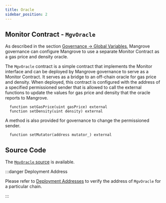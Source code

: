 ```yaml
---
title: Oracle
sidebar_position: 2
---
```


## Monitor Contract - `MgvOracle`

As described in the section [Governance -> Global Variables](../governance-parameters/global-variables.md#gas-price-and-oracle), Mangrove governance can configure Mangrove to use a separate Monitor Contract as a gas price and density oracle.

The `MgvOracle` contract is a simple contract that implements the Monitor interface and can be deployed by Mangrove governance to serve as a Monitor Contract. It serves as a bridge to an off-chain oracle for gas price and density. When deployed, this contract is configured with the address of a specified permissioned sender that is allowed to call the external functions to update the values for gas price and density that the oracle reports to Mangrove.

```solidity
  function setGasPrice(uint gasPrice) external
  function setDensity(uint density) external
```

A method is also provided for governance to change the permissioned sender.

```solidity
  function setMutator(address mutator_) external
```

## Source Code

The [`MgvOracle` source](https://github.com/mangrovedao/mangrove-core/blob/master/src/periphery/MgvOracle.sol) is available.

:::danger Deployment Address

Please refer to [Deployment Addresses](../contract-addresses.md) to verify the address of `MgvOracle` for a particular chain.

:::